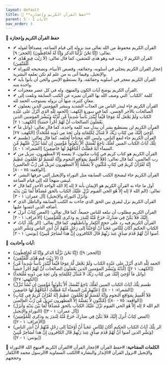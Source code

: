 ```yaml
---
layout: default
title: 📌 **حفظ القرآن الكريم وإعجازه**
parent: الأيات 1 - 5
nav_order: 3
---
```


📌 **حفظ القرآن الكريم وإعجازه**

- ✔ القرآن الكريم محفوظ من الله تعالى منذ نزوله إلى قيام الساعة، مصداقاً لقوله تعالى: {إِنَّا نَحْنُ نَزَّلْنَا الذكر وَإِنَّا لَهُ لَحَافِظُونَ} [الحجر: ٩].
- ✔ القرآن الكريم لا ريب فيه وهو هدى للمتقين، كما قال تعالى: {لاَ رَيْبَ فِيهِ هُدًى لِّلْمُتَّقِينَ}.
- ✔ إعجاز القرآن الكريم يتجلى في أسلوبه، وحقائقه، وقصص الأنبياء، وتصحيحه للتوراة والإنجيل، وفيما أتى به من علم لم تكن تعلمه البشرية.
- ✔ القرآن الكريم معجز في أسلوبه وحقائقه، ولا يستطيع الإنس والجن أن يأتوا بآية واحدة منه.
- ✔ القرآن الكريم يوضح آيات الكون والمنهج، وله في كل عصر معجزات.
- ✔ كلمة 'الكتاب' التي وصف الله بها القرآن تميزه عن الكتب السابقة وتلفت إلى معانٍ كثيرة، منها أن نزوله يستوجب الحمد لله.
- ✔ القرآن الكريم جاء لينذر الناس من العذاب الشديد ويبشر المؤمنين الذين يعملون الصالحات بالأجر الحسن، كما في سورة الكهف: {الحمد لِلَّهِ الذي أَنْزَلَ على عَبْدِهِ الكتاب وَلَمْ يَجْعَل لَّهُ عِوَجَا قَيِّماً لِّيُنْذِرَ بَأْساً شَدِيداً مِّن لَّدُنْهُ وَيُبَشِّرَ المؤمنين الذين يَعْمَلُونَ الصالحات أَنَّ لَهُمْ أَجْراً حَسَناً} [الكهف: ١ ٢].
- ✔ القرآن الكريم لن يستطيع بشر أن يبدل منه كلمة واحدة، كما قال تعالى: {واتل مَآ أُوْحِيَ إِلَيْكَ مِن كِتَابِ رَبِّكَ لاَ مُبَدِّلَ لِكَلِمَاتِهِ وَلَن تَجِدَ مِن دُونِهِ مُلْتَحَداً} [الكهف: ٢٧].
- ✔ القرآن الكريم جاء لنفع الناس، وليس الله محتاجاً لخلقه، كما قال تعالى: {طسم تِلْكَ آيَاتُ الكتاب المبين لَعَلَّكَ بَاخِعٌ نَّفْسَكَ أَلاَّ يَكُونُواْ مُؤْمِنِينَ إِن نَّشَأْ نُنَزِّلْ عَلَيْهِمْ مِّنَ السمآء آيَةً فَظَلَّتْ أَعْنَاقُهُمْ لَهَا خَاضِعِينَ} [الشعراء: ١ - ٤].
- ✔ القرآن الكريم هو كتاب كريم في كتاب مكنون، لا يمسه إلا المطهرون، تنزيل من رب العالمين، كما قال تعالى: {فَلاَ أُقْسِمُ بِمَوَاقِعِ النجوم وَإِنَّهُ لَقَسَمٌ لَّوْ تَعْلَمُونَ عَظِيمٌ إِنَّهُ لَقُرْآنٌ كَرِيمٌ فِي كِتَابٍ مَّكْنُونٍ لاَّ يَمَسُّهُ إِلاَّ المطهرون تَنزِيلٌ مِّن رَّبِّ العالمين} [الواقعة: ٧٥ - ٨٠].
- ✔ القرآن الكريم جاء ليصحح الكتب السابقة مثل التوراة والإنجيل التي حرفها البشر، ليبقى منهجاً لله إلى قيام الساعة.
- ✔ أول ما جاء به القرآن الكريم هو الإيمان بأنه لا إله إلا الله الواحد الأحد، كما قال تعالى: {الم الله لا إله إِلاَّ هُوَ الحي القيوم نَزَّلَ عَلَيْكَ الكتاب بالحق مُصَدِّقاً لِّمَا بَيْنَ يَدَيْهِ وَأَنزَلَ التوراة والإنجيل} [آل عمران: ١ - ٣].
- ✔ القرآن الكريم نزل ليفرق بين الحق الذي جاءت به الكتب السابقة والباطل الذي أضافه الذين ائتمنوا عليها.
- ✔ القرآن الكريم مطلوب أن نبلغه للناس جميعاً، كما قال تعالى: {المص كِتَابٌ أُنزِلَ إِلَيْكَ فَلاَ يَكُنْ فِي صَدْرِكَ حَرَجٌ مِّنْهُ لِتُنذِرَ بِهِ وذكرى لِلْمُؤْمِنِينَ} [الأعراف: ١ - ٢].
- ✔ القرآن الكريم فيه رد على حجج الكفار وأباطيلهم، كما قال تعالى: {الر تِلْكَ آيَاتُ الكتاب الحكيم أَكَانَ لِلنَّاسِ عَجَباً أَنْ أَوْحَيْنَآ إلى رَجُلٍ مِّنْهُمْ أَنْ أَنذِرِ الناس وَبَشِّرِ الذين آمنوا أَنَّ لَهُمْ قَدَمَ صِدْقٍ عِندَ رَبِّهِمْ قَالَ الكافرون إِنَّ هذا لَسَاحِرٌ مُّبِينٌ} [يونس: ١ - ٢].

📜 **آيات وأحاديث:**
- {إِنَّا نَحْنُ نَزَّلْنَا الذكر وَإِنَّا لَهُ لَحَافِظُونَ} ([الحجر: ٩])
- {لاَ رَيْبَ فِيهِ هُدًى لِّلْمُتَّقِينَ} ()
- {الحمد لِلَّهِ الذي أَنْزَلَ على عَبْدِهِ الكتاب وَلَمْ يَجْعَل لَّهُ عِوَجَا قَيِّماً لِّيُنْذِرَ بَأْساً شَدِيداً مِّن لَّدُنْهُ وَيُبَشِّرَ المؤمنين الذين يَعْمَلُونَ الصالحات أَنَّ لَهُمْ أَجْراً حَسَناً} ([الكهف: ١ ٢])
- {واتل مَآ أُوْحِيَ إِلَيْكَ مِن كِتَابِ رَبِّكَ لاَ مُبَدِّلَ لِكَلِمَاتِهِ وَلَن تَجِدَ مِن دُونِهِ مُلْتَحَداً} ([الكهف: ٢٧])
- {طسم تِلْكَ آيَاتُ الكتاب المبين لَعَلَّكَ بَاخِعٌ نَّفْسَكَ أَلاَّ يَكُونُواْ مُؤْمِنِينَ إِن نَّشَأْ نُنَزِّلْ عَلَيْهِمْ مِّنَ السمآء آيَةً فَظَلَّتْ أَعْنَاقُهُمْ لَهَا خَاضِعِينَ} ([الشعراء: ١ - ٤])
- {فَلاَ أُقْسِمُ بِمَوَاقِعِ النجوم وَإِنَّهُ لَقَسَمٌ لَّوْ تَعْلَمُونَ عَظِيمٌ إِنَّهُ لَقُرْآنٌ كَرِيمٌ فِي كِتَابٍ مَّكْنُونٍ لاَّ يَمَسُّهُ إِلاَّ المطهرون تَنزِيلٌ مِّن رَّبِّ العالمين} ([الواقعة: ٧٥ - ٨٠])
- {الم الله لا إله إِلاَّ هُوَ الحي القيوم نَزَّلَ عَلَيْكَ الكتاب بالحق مُصَدِّقاً لِّمَا بَيْنَ يَدَيْهِ وَأَنزَلَ التوراة والإنجيل} ([آل عمران: ١ - ٣])
- {المص كِتَابٌ أُنزِلَ إِلَيْكَ فَلاَ يَكُنْ فِي صَدْرِكَ حَرَجٌ مِّنْهُ لِتُنذِرَ بِهِ وذكرى لِلْمُؤْمِنِينَ} ([الأعراف: ١ - ٢])
- {الر تِلْكَ آيَاتُ الكتاب الحكيم أَكَانَ لِلنَّاسِ عَجَباً أَنْ أَوْحَيْنَآ إلى رَجُلٍ مِّنْهُمْ أَنْ أَنذِرِ الناس وَبَشِّرِ الذين آمنوا أَنَّ لَهُمْ قَدَمَ صِدْقٍ عِندَ رَبِّهِمْ قَالَ الكافرون إِنَّ هذا لَسَاحِرٌ مُّبِينٌ} ([يونس: ١ - ٢])

🔑 **الكلمات المفتاحية:**
#حفظ القرآن #إعجاز القرآن #القرآن الكريم #منهج الله #التوراة والإنجيل #نزول القرآن #الإنذار والبشارة #الكتب السماوية #الرسول محمد #الكفار وحججهم
